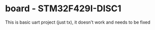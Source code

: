 # board - STM32F429I-DISC1
This is basic uart project (just tx), it doesn't work and needs to be fixed
